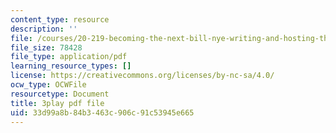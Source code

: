 ```yaml
---
content_type: resource
description: ''
file: /courses/20-219-becoming-the-next-bill-nye-writing-and-hosting-the-educational-show-january-iap-2015/33d99a8b84b3463c906c91c53945e665_rCG6r6gotZQ.pdf
file_size: 78428
file_type: application/pdf
learning_resource_types: []
license: https://creativecommons.org/licenses/by-nc-sa/4.0/
ocw_type: OCWFile
resourcetype: Document
title: 3play pdf file
uid: 33d99a8b-84b3-463c-906c-91c53945e665
---
```

